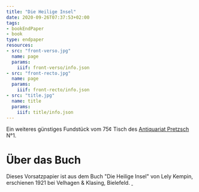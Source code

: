 ```yaml
---
title: "Die Heilige Insel"
date: 2020-09-26T07:37:53+02:00
tags:
- bookEndPaper
- book
type: endpaper
resources:
- src: "front-verso.jpg"
  name: page
  params:
    iiif: front-verso/info.json
- src: "front-recto.jpg"
  name: page
  params:
    iiif: front-recto/info.json
- src: "title.jpg"
  name: title
  params:
    iiif: title/info.json
---
```


Ein weiteres günstiges Fundstück vom 75¢ Tisch des [Antiquariat Pretzsch](https://antiquariat-pretzsch.de/) N°1.

# Über das Buch

Dieses Vorsatzpapier ist aus dem Buch "Die Heilige Insel" von Lely Kempin, erschienen 1921 bei Velhagen & Klasing, Bielefeld. <a class="worldcat" href="http://www.worldcat.org/oclc/936421290">&nbsp;</a>
